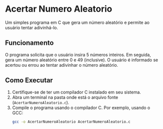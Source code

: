 # Acertar Numero Aleatorio

Um simples programa em C que gera um número aleatório e permite ao usuário tentar adivinhá-lo.

## Funcionamento

O programa solicita que o usuário insira 5 números inteiros. Em seguida, gera um número aleatório entre 0 e 49 (inclusive). O usuário é informado se acertou ou errou ao tentar adivinhar o número aleatório.

## Como Executar

1. Certifique-se de ter um compilador C instalado em seu sistema.
2. Abra um terminal na pasta onde está o arquivo fonte (`AcertarNumeroAleatorio.c`).
3. Compile o programa usando o compilador C. Por exemplo, usando o GCC:
   ```bash
   gcc -o AcertarNumeroAleatorio AcertarNumeroAleatorio.c
